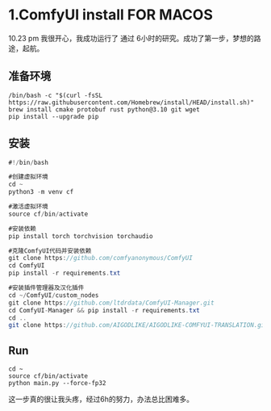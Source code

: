 # 1.ComfyUI install FOR MACOS

10.23 pm 我很开心，我成功运行了 通过 6小时的研究。成功了第一步，梦想的路途，起航。

## 准备环境

```tmp
/bin/bash -c "$(curl -fsSL https://raw.githubusercontent.com/Homebrew/install/HEAD/install.sh)"
brew install cmake protobuf rust python@3.10 git wget
pip install --upgrade pip
```

## 安装

```java
#!/bin/bash

#创建虚拟环境
cd ~
python3 -m venv cf

#激活虚拟环境
source cf/bin/activate

#安装依赖
pip install torch torchvision torchaudio

#克隆ComfyUI代码并安装依赖
git clone https://github.com/comfyanonymous/ComfyUI
cd ComfyUI
pip install -r requirements.txt

#安装插件管理器及汉化插件
cd ~/ComfyUI/custom_nodes
git clone https://github.com/ltdrdata/ComfyUI-Manager.git
cd ComfyUI-Manager && pip install -r requirements.txt
cd ..
git clone https://github.com/AIGODLIKE/AIGODLIKE-COMFYUI-TRANSLATION.git
```

## Run

```text
cd ~
source cf/bin/activate
python main.py --force-fp32
```

这一步真的很让我头疼，经过6h的努力，办法总比困难多。



 